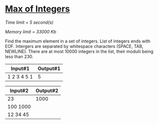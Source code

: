 # [Max of Integers](http://acm.mipt.ru/judge/problems.pl?problem=001&lang=en)

_Time limit = 5 second(s)_

_Memory limit = 33000 Kb_

Find the maximum element in a set of integers. List of integers ends with EOF. Intergers are separated by whitespace characters (SPACE, TAB, NEWLINE). There are at most 10000 integers in the list, their modulii being less than 230.


| Input#1     | Output#1|
|-------------|---------|
|1 2 3 4 5 1  | 5       |


| Input#2     | Output#2|
|-------------|---------|
| 23          | 1000    |
| 100 1000    |         |
| 12 34 45    |         |




